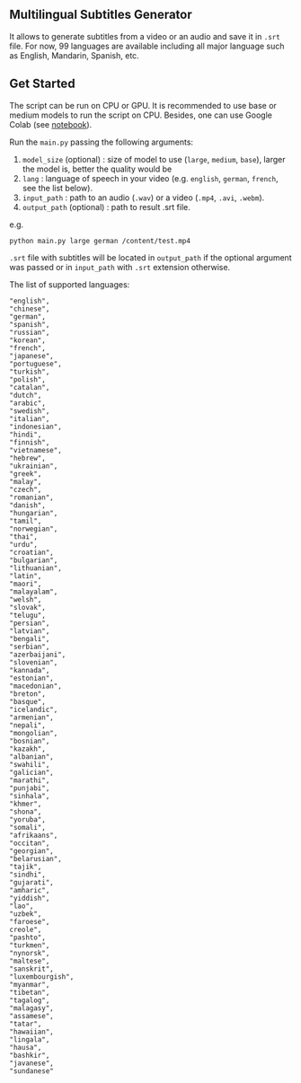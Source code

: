 ## Multilingual Subtitles Generator

It allows to generate subtitles from a video or an audio and save it in `.srt` file. For now, 99 languages are available including all major language such as English, Mandarin, Spanish, etc.

## Get Started

The script can be run on CPU or GPU. It is recommended to use base or medium models to run the script on CPU. Besides, one can use Google Colab (see [notebook](https://github.com/konverner/subtitles-generator/blob/main/notebooks/subtitles_generator.ipynb)).

Run the `main.py` passing the following arguments:

1) `model_size` (optional) : size of model to use (`large`, `medium`, `base`), larger the model is, better the quality would be
2) `lang` : language of speech in your video (e.g. `english`, `german`, `french`, see the list below).
3) `input_path` : path to an audio (`.wav`) or a video (`.mp4`, `.avi`, `.webm`).
4) `output_path` (optional) : path to result .srt file.

e.g.

`python main.py large german /content/test.mp4`

`.srt` file with subtitles will be located in `output_path` if the optional argument was passed or in `input_path` with `.srt` extension otherwise.

The list of supported languages:

```
"english",
"chinese",
"german",
"spanish",
"russian",
"korean",
"french",
"japanese",
"portuguese",
"turkish",
"polish",
"catalan",
"dutch",
"arabic",
"swedish",
"italian",
"indonesian",
"hindi",
"finnish",
"vietnamese",
"hebrew",
"ukrainian",
"greek",
"malay",
"czech",
"romanian",
"danish",
"hungarian",
"tamil",
"norwegian",
"thai",
"urdu",
"croatian",
"bulgarian",
"lithuanian",
"latin",
"maori",
"malayalam",
"welsh",
"slovak",
"telugu",
"persian",
"latvian",
"bengali",
"serbian",
"azerbaijani",
"slovenian",
"kannada",
"estonian",
"macedonian",
"breton",
"basque",
"icelandic",
"armenian",
"nepali",
"mongolian",
"bosnian",
"kazakh",
"albanian",
"swahili",
"galician",
"marathi",
"punjabi",
"sinhala",
"khmer",
"shona",
"yoruba",
"somali",
"afrikaans",
"occitan",
"georgian",
"belarusian",
"tajik",
"sindhi",
"gujarati",
"amharic",
"yiddish",
"lao",
"uzbek",
"faroese",
creole",
"pashto",
"turkmen",
"nynorsk",
"maltese",
"sanskrit",
"luxembourgish",
"myanmar",
"tibetan",
"tagalog",
"malagasy",
"assamese",
"tatar",
"hawaiian",
"lingala",
"hausa",
"bashkir",
"javanese",
"sundanese"
```
